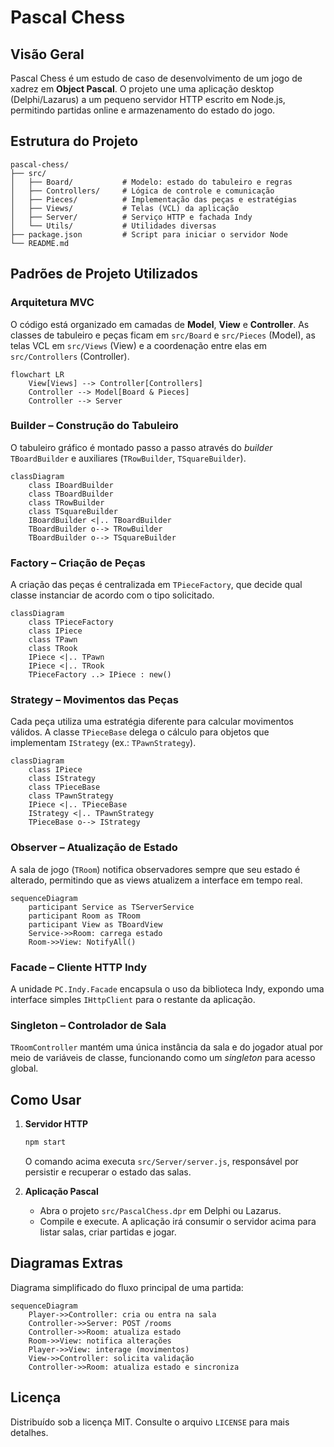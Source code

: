 # Pascal Chess

## Visão Geral

Pascal Chess é um estudo de caso de desenvolvimento de um jogo de xadrez em **Object Pascal**. O projeto une uma aplicação desktop (Delphi/Lazarus) a um pequeno servidor HTTP escrito em Node.js, permitindo partidas online e armazenamento do estado do jogo.

## Estrutura do Projeto

```text
pascal-chess/
├── src/
│   ├── Board/           # Modelo: estado do tabuleiro e regras
│   ├── Controllers/     # Lógica de controle e comunicação
│   ├── Pieces/          # Implementação das peças e estratégias
│   ├── Views/           # Telas (VCL) da aplicação
│   ├── Server/          # Serviço HTTP e fachada Indy
│   └── Utils/           # Utilidades diversas
├── package.json         # Script para iniciar o servidor Node
└── README.md
```

## Padrões de Projeto Utilizados

### Arquitetura MVC
O código está organizado em camadas de **Model**, **View** e **Controller**. As classes de tabuleiro e peças ficam em `src/Board` e `src/Pieces` (Model), as telas VCL em `src/Views` (View) e a coordenação entre elas em `src/Controllers` (Controller).

```mermaid
flowchart LR
    View[Views] --> Controller[Controllers]
    Controller --> Model[Board & Pieces]
    Controller --> Server
```

### Builder – Construção do Tabuleiro
O tabuleiro gráfico é montado passo a passo através do *builder* `TBoardBuilder` e auxiliares (`TRowBuilder`, `TSquareBuilder`).

```mermaid
classDiagram
    class IBoardBuilder
    class TBoardBuilder
    class TRowBuilder
    class TSquareBuilder
    IBoardBuilder <|.. TBoardBuilder
    TBoardBuilder o--> TRowBuilder
    TBoardBuilder o--> TSquareBuilder
```

### Factory – Criação de Peças
A criação das peças é centralizada em `TPieceFactory`, que decide qual classe instanciar de acordo com o tipo solicitado.

```mermaid
classDiagram
    class TPieceFactory
    class IPiece
    class TPawn
    class TRook
    IPiece <|.. TPawn
    IPiece <|.. TRook
    TPieceFactory ..> IPiece : new()
```

### Strategy – Movimentos das Peças
Cada peça utiliza uma estratégia diferente para calcular movimentos válidos. A classe `TPieceBase` delega o cálculo para objetos que implementam `IStrategy` (ex.: `TPawnStrategy`).

```mermaid
classDiagram
    class IPiece
    class IStrategy
    class TPieceBase
    class TPawnStrategy
    IPiece <|.. TPieceBase
    IStrategy <|.. TPawnStrategy
    TPieceBase o--> IStrategy
```

### Observer – Atualização de Estado
A sala de jogo (`TRoom`) notifica observadores sempre que seu estado é alterado, permitindo que as views atualizem a interface em tempo real.

```mermaid
sequenceDiagram
    participant Service as TServerService
    participant Room as TRoom
    participant View as TBoardView
    Service->>Room: carrega estado
    Room->>View: NotifyAll()
```

### Facade – Cliente HTTP Indy
A unidade `PC.Indy.Facade` encapsula o uso da biblioteca Indy, expondo uma interface simples `IHttpClient` para o restante da aplicação.

### Singleton – Controlador de Sala
`TRoomController` mantém uma única instância da sala e do jogador atual por meio de variáveis de classe, funcionando como um *singleton* para acesso global.

## Como Usar

1. **Servidor HTTP**
   ```bash
   npm start
   ```
   O comando acima executa `src/Server/server.js`, responsável por persistir e recuperar o estado das salas.

2. **Aplicação Pascal**
   - Abra o projeto `src/PascalChess.dpr` em Delphi ou Lazarus.
   - Compile e execute. A aplicação irá consumir o servidor acima para listar salas, criar partidas e jogar.

## Diagramas Extras

Diagrama simplificado do fluxo principal de uma partida:

```mermaid
sequenceDiagram
    Player->>Controller: cria ou entra na sala
    Controller->>Server: POST /rooms
    Controller->>Room: atualiza estado
    Room->>View: notifica alterações
    Player->>View: interage (movimentos)
    View->>Controller: solicita validação
    Controller->>Room: atualiza estado e sincroniza
```

## Licença
Distribuído sob a licença MIT. Consulte o arquivo `LICENSE` para mais detalhes.
